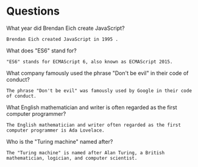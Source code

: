 # Questions

What year did Brendan Eich create JavaScript?

```
Brendan Eich created JavaScript in 1995 .
```

What does "ES6" stand for?

```
"ES6" stands for ECMAScript 6, also known as ECMAScript 2015. 
```

What company famously used the phrase "Don't be evil" in their code of conduct?

```
The phrase "Don't be evil" was famously used by Google in their code of conduct. 
```

What English mathematician and writer is often regarded as the first computer programmer?

```
The English mathematician and writer often regarded as the first computer programmer is Ada Lovelace.
```

Who is the "Turing machine" named after?

```
The "Turing machine" is named after Alan Turing, a British mathematician, logician, and computer scientist.

```
